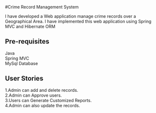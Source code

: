 #Crime Record Management System

I have developed  a Web application manage crime records over a Geographical Area.
I have implemented this web application using Spring MVC and Hibernate ORM 
## Pre-requisites
Java  
Spring MVC  
MySql Database  
 
## User Stories
1.Admin can add and delete records.  
2.Admin can Approve users.   
3.Users can Generate Customized Reports.  
4.Admin can also update the records.
